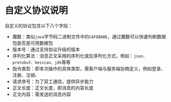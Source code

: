 # 自定义协议说明

自定义的协议包含以下八个字段：

- 魔数：类似`java`字节码二进制文件中的`CAFEBABE`，通过魔数可以快速判断数据包是否是可用数据包
- 版本号：通过支持协议升级的版本
- 序列化算法：消息正文采用的序列化或反序列化方式，例如：`json、protobuf、hessian、jdk`等等
- 指令类型：即本次操作的具体类型，需客户端与服务端协商定义，例如登录、注册、注销、
- 请求序号：为了双工通信，提供异步能力
- 正文长度：正文长度，即消息的内容长度
- 正文内容：需发送的消息内容